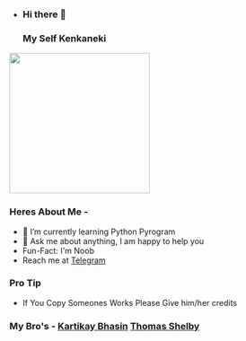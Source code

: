 - ### Hi there 👋
  ### My Self Kenkaneki

<img align='centre' src='https://telegra.ph/file/610279f84f69dcfa590aa.jpg' width='250"'>

### Heres About Me -

+  🌱 I’m currently learning Python Pyrogram
+  💬 Ask me about anything, I am happy to help you
+  Fun-Fact: I'm Noob
+  Reach me at [Telegram](https://t.me/BERLINXDDD)


### Pro Tip

- If You Copy Someones Works Please Give him/her credits

### My Bro's - [Kartikay Bhasin](https://t.me/KARTIKAY_BHASIN) [Thomas Shelby](https://t.me/THOM4S_SH3LBY)
 
